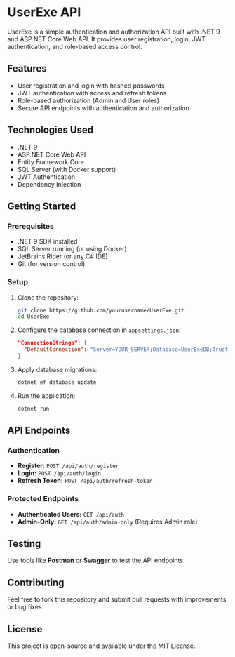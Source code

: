 # UserExe API

UserExe is a simple authentication and authorization API built with .NET 9 and ASP.NET Core Web API. It provides user registration, login, JWT authentication, and role-based access control.

## Features
- User registration and login with hashed passwords
- JWT authentication with access and refresh tokens
- Role-based authorization (Admin and User roles)
- Secure API endpoints with authentication and authorization

## Technologies Used
- .NET 9
- ASP.NET Core Web API
- Entity Framework Core
- SQL Server (with Docker support)
- JWT Authentication
- Dependency Injection

## Getting Started

### Prerequisites
- .NET 9 SDK installed
- SQL Server running (or using Docker)
- JetBrains Rider (or any C# IDE)
- Git (for version control)

### Setup
1. Clone the repository:
   ```bash
   git clone https://github.com/yourusername/UserExe.git
   cd UserExe
   ```
2. Configure the database connection in `appsettings.json`:
   ```json
   "ConnectionStrings": {
     "DefaultConnection": "Server=YOUR_SERVER;Database=UserExeDB;Trusted_Connection=True;TrustServerCertificate=True"
   }
   ```
3. Apply database migrations:
   ```bash
   dotnet ef database update
   ```
4. Run the application:
   ```bash
   dotnet run
   ```

## API Endpoints

### Authentication
- **Register:** `POST /api/auth/register`
- **Login:** `POST /api/auth/login`
- **Refresh Token:** `POST /api/auth/refresh-token`

### Protected Endpoints
- **Authenticated Users:** `GET /api/auth`
- **Admin-Only:** `GET /api/auth/admin-only` (Requires Admin role)

## Testing
Use tools like **Postman** or **Swagger** to test the API endpoints.

## Contributing
Feel free to fork this repository and submit pull requests with improvements or bug fixes.

## License
This project is open-source and available under the MIT License.
